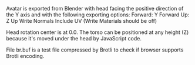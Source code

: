 Avatar is exported from Blender with head facing the positive
direction of the Y axis and with the following exporting options:
Forward: Y Forward
Up: Z Up
Write Normals
Include UV
(Write Materials should be off)

Head rotation center is at 0.0. The torso can be positioned at any height (Z)
because it's moved under the head by JavaScript code.

File br.buf is a test file compressed by Brotli to check if
browser supports Brotli encoding.
